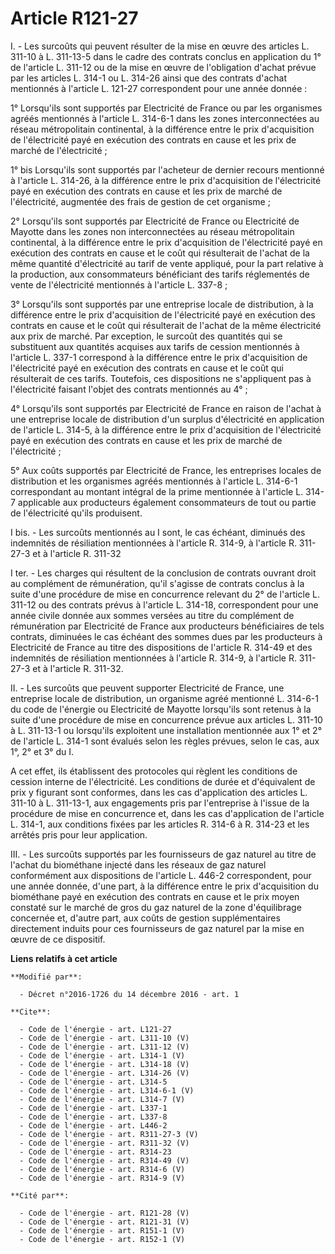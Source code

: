 # Article R121-27

I. - Les surcoûts qui peuvent résulter de la mise en œuvre des articles L. 311-10 à L. 311-13-5 dans le cadre des contrats
conclus en application du 1° de l'article L. 311-12 ou de la mise en œuvre de l'obligation d'achat prévue par les articles L.
314-1 ou L. 314-26 ainsi que des contrats d'achat mentionnés à l'article L. 121-27 correspondent pour une année donnée : 

1° Lorsqu'ils sont supportés par Electricité de France ou par les organismes agréés mentionnés à l'article L. 314-6-1 dans
les zones interconnectées au réseau métropolitain continental, à la différence entre le prix d'acquisition de l'électricité
payé en exécution des contrats en cause et les prix de marché de l'électricité ; 

1° bis Lorsqu'ils sont supportés par l'acheteur de dernier recours mentionné à l'article L. 314-26, à la différence entre le
prix d'acquisition de l'électricité payé en exécution des contrats en cause et les prix de marché de l'électricité, augmentée
des frais de gestion de cet organisme ; 

2° Lorsqu'ils sont supportés par Electricité de France ou Electricité de Mayotte dans les zones non interconnectées au réseau
métropolitain continental, à la différence entre le prix d'acquisition de l'électricité payé en exécution des contrats en
cause et le coût qui résulterait de l'achat de la même quantité d'électricité au tarif de vente appliqué, pour la part
relative à la production, aux consommateurs bénéficiant des tarifs réglementés de vente de l'électricité mentionnés à
l'article L. 337-8 ; 

3° Lorsqu'ils sont supportés par une entreprise locale de distribution, à la différence entre le prix d'acquisition de
l'électricité payé en exécution des contrats en cause et le coût qui résulterait de l'achat de la même électricité aux prix
de marché. Par exception, le surcoût des quantités qui se substituent aux quantités acquises aux tarifs de cession mentionnés
à l'article L. 337-1 correspond à la différence entre le prix d'acquisition de l'électricité payé en exécution des contrats
en cause et le coût qui résulterait de ces tarifs. Toutefois, ces dispositions ne s'appliquent pas à l'électricité faisant
l'objet des contrats mentionnés au 4° ; 

4° Lorsqu'ils sont supportés par Electricité de France en raison de l'achat à une entreprise locale de distribution d'un
surplus d'électricité en application de l'article L. 314-5, à la différence entre le prix d'acquisition de l'électricité payé
en exécution des contrats en cause et les prix de marché de l'électricité ; 

5° Aux coûts supportés par Electricité de France, les entreprises locales de distribution et les organismes agréés mentionnés
à l'article L. 314-6-1 correspondant au montant intégral de la prime mentionnée à l'article L. 314-7 applicable aux
producteurs également consommateurs de tout ou partie de l'électricité qu'ils produisent. 

I bis. - Les surcoûts mentionnés au I sont, le cas échéant, diminués des indemnités de résiliation mentionnées à l'article R.
314-9, à l'article R. 311-27-3 et à l'article R. 311-32 

I ter. - Les charges qui résultent de la conclusion de contrats ouvrant droit au complément de rémunération, qu'il s'agisse
de contrats conclus à la suite d'une procédure de mise en concurrence relevant du 2° de l'article L. 311-12 ou des contrats
prévus à l'article L. 314-18, correspondent pour une année civile donnée aux sommes versées au titre du complément de
rémunération par Electricité de France aux producteurs bénéficiaires de tels contrats, diminuées le cas échéant des sommes
dues par les producteurs à Electricité de France au titre des dispositions de l'article R. 314-49 et des indemnités de
résiliation mentionnées à l'article R. 314-9, à l'article R. 311-27-3 et à l'article R. 311-32. 

II. - Les surcoûts que peuvent supporter Electricité de France, une entreprise locale de distribution, un organisme agréé
mentionné L. 314-6-1 du code de l'énergie ou Electricité de Mayotte lorsqu'ils sont retenus à la suite d'une procédure de
mise en concurrence prévue aux articles L. 311-10 à L. 311-13-1 ou lorsqu'ils exploitent une installation mentionnée aux 1°
et 2° de l'article L. 314-1 sont évalués selon les règles prévues, selon le cas, aux 1°, 2° et 3° du I. 

A cet effet, ils établissent des protocoles qui règlent les conditions de cession interne de l'électricité. Les conditions de
durée et d'équivalent de prix y figurant sont conformes, dans les cas d'application des articles L. 311-10 à L. 311-13-1, aux
engagements pris par l'entreprise à l'issue de la procédure de mise en concurrence et, dans les cas d'application de
l'article L. 314-1, aux conditions fixées par les articles R. 314-6 à R. 314-23 et les arrêtés pris pour leur application. 

III. - Les surcoûts supportés par les fournisseurs de gaz naturel au titre de l'achat du biométhane injecté dans les réseaux
de gaz naturel conformément aux dispositions de l'article L. 446-2 correspondent, pour une année donnée, d'une part, à la
différence entre le prix d'acquisition du biométhane payé en exécution des contrats en cause et le prix moyen constaté sur le
marché de gros du gaz naturel de la zone d'équilibrage concernée et, d'autre part, aux coûts de gestion supplémentaires
directement induits pour ces fournisseurs de gaz naturel par la mise en œuvre de ce dispositif.

**Liens relatifs à cet article**

	**Modifié par**:

	  - Décret n°2016-1726 du 14 décembre 2016 - art. 1

	**Cite**:

	  - Code de l'énergie - art. L121-27
	  - Code de l'énergie - art. L311-10 (V)
	  - Code de l'énergie - art. L311-12 (V)
	  - Code de l'énergie - art. L314-1 (V)
	  - Code de l'énergie - art. L314-18 (V)
	  - Code de l'énergie - art. L314-26 (V)
	  - Code de l'énergie - art. L314-5
	  - Code de l'énergie - art. L314-6-1 (V)
	  - Code de l'énergie - art. L314-7 (V)
	  - Code de l'énergie - art. L337-1
	  - Code de l'énergie - art. L337-8
	  - Code de l'énergie - art. L446-2
	  - Code de l'énergie - art. R311-27-3 (V)
	  - Code de l'énergie - art. R311-32 (V)
	  - Code de l'énergie - art. R314-23
	  - Code de l'énergie - art. R314-49 (V)
	  - Code de l'énergie - art. R314-6 (V)
	  - Code de l'énergie - art. R314-9 (V)

	**Cité par**:

	  - Code de l'énergie - art. R121-28 (V)
	  - Code de l'énergie - art. R121-31 (V)
	  - Code de l'énergie - art. R151-1 (V)
	  - Code de l'énergie - art. R152-1 (V)
